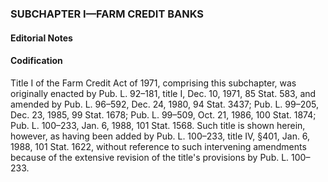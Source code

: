 ### SUBCHAPTER I—FARM CREDIT BANKS ###

#### **Editorial Notes** ####

#### Codification ####

Title I of the Farm Credit Act of 1971, comprising this subchapter, was originally enacted by Pub. L. 92–181, title I, Dec. 10, 1971, 85 Stat. 583, and amended by Pub. L. 96–592, Dec. 24, 1980, 94 Stat. 3437; Pub. L. 99–205, Dec. 23, 1985, 99 Stat. 1678; Pub. L. 99–509, Oct. 21, 1986, 100 Stat. 1874; Pub. L. 100–233, Jan. 6, 1988, 101 Stat. 1568. Such title is shown herein, however, as having been added by Pub. L. 100–233, title IV, §401, Jan. 6, 1988, 101 Stat. 1622, without reference to such intervening amendments because of the extensive revision of the title's provisions by Pub. L. 100–233.